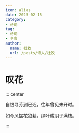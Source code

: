 ```yaml
---
icon: alias
date: 2025-02-15
category:
- 诗词
tag:
- 诗词
- 李唐
author:
  name: 杜牧
  url: /posts/诗人/杜牧
---
```


# 叹花

<!-- more -->

::: center

自恨寻芳到已迟，往年曾见未开时。

如今风摆花狼藉，绿叶成阴子满枝。

:::